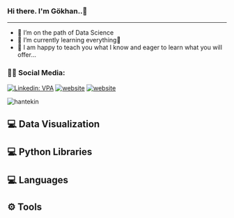 ### Hi there. I'm Gökhan..👋
<hr>

- 🔭 I’m on the path of Data Science
- 🌱 I’m currently learning everything🤣
- 💬 I am happy to teach you what I know and eager to learn what you will offer...

### 👨👩 Social Media:

[![Linkedin: VPA](https://img.shields.io/badge/linkedin-%230077B5.svg?&style=for-the-badge&logo=linkedin&logoColor=white)](https://www.linkedin.com/in/hantekin/)
[![website](https://img.shields.io/badge/gmail-f1f2f6.svg?&style=for-the-badge&logo=gmail&logoColor=red)](mailto:hantekin@gmail.com)
[![website](https://static.xx.fbcdn.net/rsrc.php/y8/r/dF5SId3UHWd.svg)](https://www.facebook.com/hantekin)
<p align="left"> <img src="https://komarev.com/ghpvc/?username=hantekin" alt="hantekin" /> </p>

 ## 💻 Data Visualization

 ## 💻 Python Libraries

 ## 💻 Languages

 ## ⚙ Tools


<!--
**hantekin/hantekin** is a ✨ _special_ ✨ repository because its `README.md` (this file) appears on your GitHub profile.
